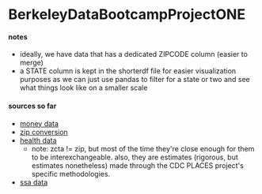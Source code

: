 # BerkeleyDataBootcampProjectONE

#### notes
- ideally, we have data that has a dedicated ZIPCODE column (easier to merge)
- a STATE column is kept in the shorterdf file for easier visualization purposes as we can just use pandas to filter for a state or two and see what things look like on a smaller scale

#### sources so far
- [money data](https://www.irs.gov/statistics/soi-tax-stats-individual-income-tax-statistics-2020-zip-code-data-soi)
- [zip conversion](https://simplemaps.com/data/us-zips)
- [health data](https://chronicdata.cdc.gov/500-Cities-Places/PLACES-ZCTA-Data-GIS-Friendly-Format-2022-release/kee5-23sr)
	- note: zcta != zip, but most of the time they're close enough for them to be interexchangeable. also, they are estimates (rigorous, but estimates nonetheless) made through the CDC PLACES project's specific methodologies.
- [ssa data](https://www.ssa.gov/policy/docs/statcomps/oasdi_zip/2020/index.html)